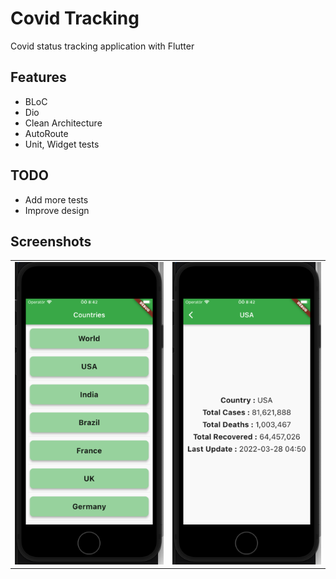 # Covid Tracking

Covid status tracking application with Flutter

## Features
 - BLoC
 - Dio
 - Clean Architecture
 - AutoRoute
 - Unit, Widget tests

## TODO
 - Add more tests
 - Improve design


## Screenshots

<table>
    <tr>
        <td><img src="assets/screenshots/home.png" width="300"></td>
        <td><img src="assets/screenshots/detail.png" width="300"></td>
    </tr>
</table>
